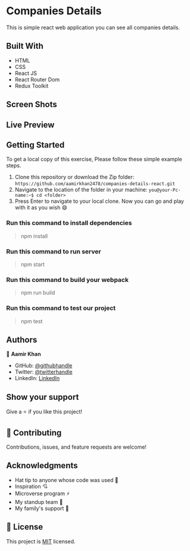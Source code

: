 # Companies Details

This is simple react web application you can see all companies details.

## Built With

- HTML
- CSS
- React JS
- React Router Dom
- Redux Toolkit

## Screen Shots

## Live Preview

## Getting Started

To get a local copy of this exercise, Please follow these simple example steps.

1. Clone this repository or download the Zip folder:
   `https://github.com/aamirkhan2478/companies-details-react.git`
2. Navigate to the location of the folder in your machine:
   `you@your-Pc-name:~$ cd <folder>`
3. Press Enter to navigate to your local clone.
   Now you can go and play with it as you wish :smile:

### Run this command to install dependencies

> npm install

### Run this command to run server

> npm start

### Run this command to build your webpack

> npm run build

### Run this command to test our project

> npm test

## Authors

:bust_in_silhouette: **Aamir Khan**

- GitHub: [@githubhandle](https://github.com/aamirkhan2478)
- Twitter: [@twitterhandle](https://twitter.com/SmartKhan2478)
- LinkedIn: [LinkedIn](https://www.linkedin.com/in/aamir-khan-302a44237/)

## Show your support

Give a :star:️ if you like this project!

## :handshake: Contributing

Contributions, issues, and feature requests are welcome!

## Acknowledgments

- Hat tip to anyone whose code was used :beginner:
- Inspiration :cupid:
- Microverse program :zap:
- My standup team :bow_and_arrow:
- My family's support :raised_hands:

## :memo: License

This project is [MIT](./LICENSE) licensed.
